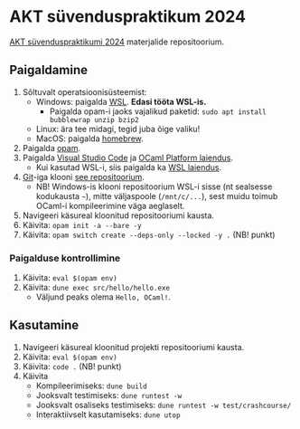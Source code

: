 # AKT süvenduspraktikum 2024

[AKT süvenduspraktikumi 2024](https://courses.cs.ut.ee/2024/AKTSP/spring) materjalide repositoorium.


## Paigaldamine
1. Sõltuvalt operatsioonisüsteemist:
    * Windows: paigalda [WSL](https://docs.microsoft.com/en-us/windows/wsl/install). **Edasi tööta WSL-is.**
        * Paigalda opam-i jaoks vajalikud paketid: `sudo apt install bubblewrap unzip bzip2`
    * Linux: ära tee midagi, tegid juba õige valiku!
    * MacOS: paigalda [homebrew](https://brew.sh/).
2. Paigalda [opam](https://opam.ocaml.org/doc/Install.html).
3. Paigalda [Visual Studio Code](https://code.visualstudio.com/) ja [OCaml Platform laiendus](https://marketplace.visualstudio.com/items?itemName=ocamllabs.ocaml-platform).
    * Kui kasutad WSL-i, siis paigalda ka [WSL laiendus](https://marketplace.visualstudio.com/items?itemName=ms-vscode-remote.remote-wsl).
4. [Git](https://git-scm.com/downloads)-iga klooni [see repositoorium](https://github.com/sws-lab/aktsp2024).
    * NB! Windows-is klooni repositoorium WSL-i sisse (nt sealsesse kodukausta `~`), mitte väljaspoole (`/mnt/c/...`), sest muidu toimub OCaml-i kompileerimine väga aeglaselt.
5. Navigeeri käsureal kloonitud repositooriumi kausta.
6. Käivita: `opam init -a --bare -y`
7. Käivita: `opam switch create --deps-only --locked -y .` (NB! punkt)

### Paigalduse kontrollimine
1. Käivita: `eval $(opam env)`
2. Käivita: `dune exec src/hello/hello.exe`
    * Väljund peaks olema `Hello, OCaml!`.


## Kasutamine
1. Navigeeri käsureal kloonitud projekti repositooriumi kausta.
2. Käivita: `eval $(opam env)`
3. Käivita: `code .` (NB! punkt)
4. Käivita
    * Kompileerimiseks: `dune build`
    * Jooksvalt testimiseks: `dune runtest -w`
    * Jooksvalt osaliseks testimiseks: `dune runtest -w test/crashcourse/`
    * Interaktiivselt kasutamiseks: `dune utop`
